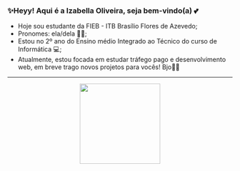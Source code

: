 ### ✨Heyy! Aqui é a Izabella Oliveira, seja bem-vindo(a) 💕
- Hoje sou estudante da FIEB - ITB Brasílio Flores de Azevedo;
- Pronomes: ela/dela 💃🏽;
- Estou no 2º ano do Ensino médio Integrado ao Técnico do curso de Informática 💻;
- Atualmente, estou focada em estudar tráfego pago e desenvolvimento web, em breve trago novos projetos para vocês! Bjo🦄✨

<hr>
<div align="center">
  <a href="https://github.com/belloliveira">
  <img height="180em" src="https://github-readme-stats.vercel.app/api?username=belloliveira&show_icons=true&theme=radical&include_all_commits=true&count_private=true"/>
</div>
